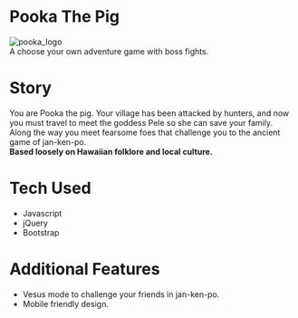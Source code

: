 # Pooka The Pig
![pooka_logo](http://i.imgur.com/YG9U9X1.gif)  
A choose your own adventure game with boss fights.  

# Story
You are Pooka the pig. Your village has been attacked by hunters, and now you must travel to meet the goddess Pele so she can save your family. Along the way you meet fearsome foes that challenge you to the ancient game of jan-ken-po.  
**Based loosely on Hawaiian folklore and local culture.**  

# Tech Used
* Javascript
* jQuery  
* Bootstrap

# Additional Features
* Vesus mode to challenge your friends in jan-ken-po.
* Mobile friendly design.
